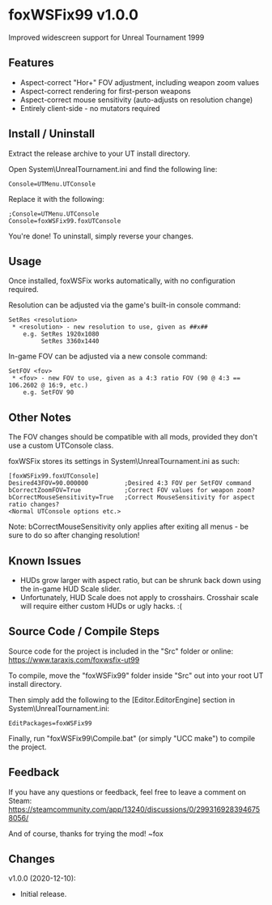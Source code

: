 foxWSFix99 v1.0.0
=================
Improved widescreen support for Unreal Tournament 1999

Features
--------
* Aspect-correct "Hor+" FOV adjustment, including weapon zoom values
* Aspect-correct rendering for first-person weapons
* Aspect-correct mouse sensitivity (auto-adjusts on resolution change)
* Entirely client-side - no mutators required

Install / Uninstall
-------------------
Extract the release archive to your UT install directory.

Open System\UnrealTournament.ini and find the following line:

    Console=UTMenu.UTConsole

Replace it with the following:

    ;Console=UTMenu.UTConsole
    Console=foxWSFix99.foxUTConsole

You're done! To uninstall, simply reverse your changes.

Usage
-----
Once installed, foxWSFix works automatically, with no configuration required.

Resolution can be adjusted via the game's built-in console command:

    SetRes <resolution>
     * <resolution> - new resolution to use, given as ##x##
        e.g. SetRes 1920x1080
             SetRes 3360x1440

In-game FOV can be adjusted via a new console command:

    SetFOV <fov>
     * <fov> - new FOV to use, given as a 4:3 ratio FOV (90 @ 4:3 == 106.2602 @ 16:9, etc.)
        e.g. SetFOV 90

Other Notes
-----------
The FOV changes should be compatible with all mods, provided they don't use a custom UTConsole class.

foxWSFix stores its settings in System\UnrealTournament.ini as such:

    [foxWSFix99.foxUTConsole]
    Desired43FOV=90.000000          ;Desired 4:3 FOV per SetFOV command
    bCorrectZoomFOV=True            ;Correct FOV values for weapon zoom?
    bCorrectMouseSensitivity=True   ;Correct MouseSensitivity for aspect ratio changes?
    <Normal UTConsole options etc.>

Note: bCorrectMouseSensitivity only applies after exiting all menus - be sure to do so after changing resolution!

Known Issues
------------
* HUDs grow larger with aspect ratio, but can be shrunk back down using the in-game HUD Scale slider.
* Unfortunately, HUD Scale does not apply to crosshairs. Crosshair scale will require either custom HUDs or ugly hacks. :(

Source Code / Compile Steps
---------------------------
Source code for the project is included in the "Src" folder or online:
https://www.taraxis.com/foxwsfix-ut99

To compile, move the "foxWSFix99" folder inside "Src" out into your root UT install directory.

Then simply add the following to the [Editor.EditorEngine] section in System\UnrealTournament.ini:

    EditPackages=foxWSFix99

Finally, run "foxWSFix99\Compile.bat" (or simply "UCC make") to compile the project.

Feedback
--------
If you have any questions or feedback, feel free to leave a comment on Steam:
https://steamcommunity.com/app/13240/discussions/0/2993169283946758056/

And of course, thanks for trying the mod!
~fox

Changes
-------
v1.0.0 (2020-12-10):
* Initial release.
